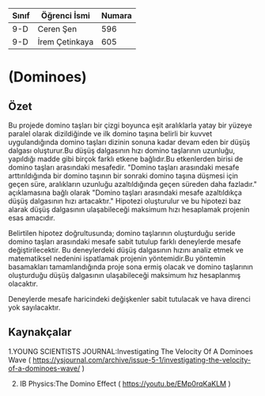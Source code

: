 

 

Sınıf | Öğrenci İsmi  | Numara
-------|----------------|--------
9-D   | Ceren Şen | 596
9-D   | İrem Çetinkaya | 605

#  (Dominoes)
## Özet
Bu projede domino taşları bir çizgi boyunca eşit aralıklarla yatay bir yüzeye paralel olarak dizildiğinde ve ilk domino taşına belirli  bir kuvvet uygulandığında domino taşları dizinin sonuna kadar devam eden bir düşüş dalgası oluşturur.Bu düşüş dalgasının hızı domino taşlarının uzunluğu, yapıldığı madde gibi birçok farklı etkene bağlıdır.Bu etkenlerden birisi de domino taşları arasındaki mesafedir.    "Domino taşları arasındaki mesafe arttırıldığında bir domino taşının bir sonraki domino taşına düşmesi için geçen süre, aralıkların  uzunluğu azaltıldığında geçen süreden daha fazladır." açıklamasına bağlı olarak "Domino taşları arasındaki mesafe azaltıldıkça düşüş dalgasının hızı artacaktır." Hipotezi oluşturulur ve bu hipotezi baz alarak düşüş dalgasının ulaşabileceği maksimum hızı hesaplamak projenin esas amacıdır.

Belirtilen hipotez doğrultusunda; domino taşlarının oluşturduğu seride domino taşları arasındaki mesafe sabit tutulup farklı deneylerde mesafe değiştirilecektir. Bu deneylerdeki düşüş dalgasının hızını analiz etmek ve matematiksel nedenini ispatlamak projenin yöntemidir.Bu yöntemin basamakları tamamlandığında proje sona ermiş olacak ve domino taşlarının oluşturduğu düşüş dalgasının ulaşabileceği maksimum hız hesaplanmış olacaktır. 

Deneylerde mesafe haricindeki değişkenler sabit tutulacak ve hava direnci yok sayılacaktır.

## Kaynakçalar  

 1.YOUNG SCIENTISTS JOURNAL:Investigating The Velocity Of A Dominoes Wave ( https://ysjournal.com/archive/issue-5-1/investigating-the-velocity-of-a-dominoes-wave/ )

2. IB Physics:The Domino Effect ( https://youtu.be/EMp0rqKaKLM ) 

